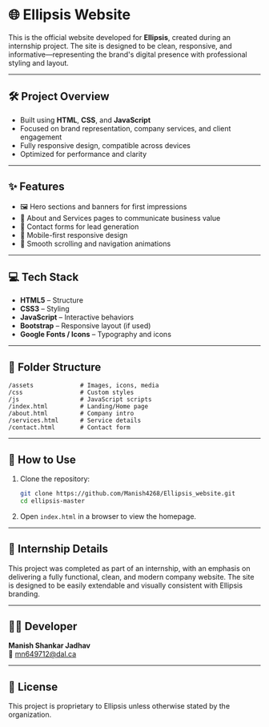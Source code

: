 # 🌐 Ellipsis Website

This is the official website developed for **Ellipsis**, created during an internship project. The site is designed to be clean, responsive, and informative—representing the brand's digital presence with professional styling and layout.

---

## 🛠️ Project Overview

- Built using **HTML**, **CSS**, and **JavaScript**
- Focused on brand representation, company services, and client engagement
- Fully responsive design, compatible across devices
- Optimized for performance and clarity

---

## ✨ Features

- 🖼️ Hero sections and banners for first impressions
- 📄 About and Services pages to communicate business value
- 📧 Contact forms for lead generation
- 📱 Mobile-first responsive design
- 🧭 Smooth scrolling and navigation animations

---

## 💻 Tech Stack

- **HTML5** – Structure
- **CSS3** – Styling
- **JavaScript** – Interactive behaviors
- **Bootstrap** – Responsive layout (if used)
- **Google Fonts / Icons** – Typography and icons

---

## 📁 Folder Structure

```
/assets             # Images, icons, media
/css                # Custom styles
/js                 # JavaScript scripts
/index.html         # Landing/Home page
/about.html         # Company intro
/services.html      # Service details
/contact.html       # Contact form
```

---

## 🚀 How to Use

1. Clone the repository:
   ```bash
   git clone https://github.com/Manish4268/Ellipsis_website.git
   cd ellipsis-master
   ```

2. Open `index.html` in a browser to view the homepage.

---

## 📌 Internship Details

This project was completed as part of an internship, with an emphasis on delivering a fully functional, clean, and modern company website. The site is designed to be easily extendable and visually consistent with Ellipsis branding.

---

## 👨‍💻 Developer

**Manish Shankar Jadhav**  
📧 [mn649712@dal.ca](mailto:mn649712@dal.ca)

---

## 🪪 License

This project is proprietary to Ellipsis unless otherwise stated by the organization.

